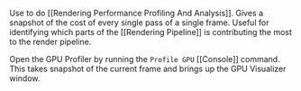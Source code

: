 Use to do [[Rendering Performance Profiling And Analysis]].
Gives a snapshot of the cost of every single pass of a single frame.
Useful for identifying which parts of the [[Rendering Pipeline]] is contributing the most to the render pipeline.

Open the GPU Profiler by running the `Profile GPU` [[Console]] command.
This takes  snapshot of the current frame and brings up the GPU Visualizer window.
